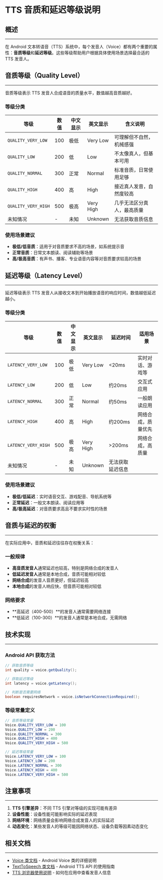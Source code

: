 # TTS 音质和延迟等级说明

## 概述

---

在 Android 文本转语音（TTS）系统中，每个发音人（Voice）都有两个重要的属性：**音质等级**和**延迟等级**。这些等级帮助用户根据具体使用场景选择最合适的 TTS 发音人。

## 音质等级（Quality Level）

---

音质等级表示 TTS 发音人合成语音的质量水平，数值越高音质越好。

### 等级分类

| 等级                  | 数值  | 中文显示 | 英文显示      | 含义说明          |
| ------------------- | --- | ---- | --------- | ------------- |
| `QUALITY_VERY_LOW`  | 100 | 极低   | Very Low  | 可理解但不自然，机械感强  |
| `QUALITY_LOW`       | 200 | 低    | Low       | 不太像真人，但基本可用   |
| `QUALITY_NORMAL`    | 300 | 正常   | Normal    | 标准音质，日常使用足够   |
| `QUALITY_HIGH`      | 400 | 高    | High      | 接近真人发音，自然度较高  |
| `QUALITY_VERY_HIGH` | 500 | 极高   | Very High | 几乎无法区分真人，最高质量 |
| 未知情况                | -   | 未知   | Unknown   | 无法获取音质信息      |

### 使用场景建议

- **极低/低音质**：适用于对音质要求不高的场景，如系统提示音
- **正常音质**：日常文本朗读、阅读辅助等场景
- **高/极高音质**：有声书、播客、专业语音内容等对音质要求较高的场景

## 延迟等级（Latency Level）

---

延迟等级表示 TTS 发音人从接收文本到开始播放语音的响应时间，数值越低延迟越小。

### 等级分类

| 等级                  | 数值  | 中文显示 | 英文显示      | 延迟时间     | 适用场景      |
| ------------------- | --- | ---- | --------- | -------- | --------- |
| `LATENCY_VERY_LOW`  | 100 | 极低   | Very Low  | <20ms    | 实时对话、游戏等  |
| `LATENCY_LOW`       | 200 | 低    | Low       | 约20ms    | 交互式应用     |
| `LATENCY_NORMAL`    | 300 | 正常   | Normal    | 约50ms    | 一般朗读应用    |
| `LATENCY_HIGH`      | 400 | 高    | High      | 约200ms   | 网络合成，质量优先 |
| `LATENCY_VERY_HIGH` | 500 | 极高   | Very High | >200ms   | 网络合成，高质量  |
| 未知情况                | -   | 未知   | Unknown   | 无法获取延迟信息 |           |

### 使用场景建议

- **极低/低延迟**：实时语音交互、游戏配音、导航系统等
- **正常延迟**：一般文本朗读、阅读应用等
- **高/极高延迟**：对音质要求高且不要求实时性的场景

## 音质与延迟的权衡

---

在实际应用中，音质和延迟往往存在权衡关系：

### 一般规律

- **高音质发音人**通常延迟也较高，特别是网络合成的发音人
- **低延迟发音人**通常是本地合成，音质可能相对较低
- **网络合成**的发音人音质更好，但延迟较高
- **本地合成**的发音人响应快，但音质可能相对较低

### 网络要求

- **高延迟（400-500）**的发音人通常需要网络连接
- **低延迟（100-300）**的发音人通常是本地合成，无需网络

## 技术实现

---

### Android API 获取方法

```java
// 获取音质等级
int quality = voice.getQuality();

// 获取延迟等级
int latency = voice.getLatency();

// 判断是否需要网络
boolean requiresNetwork = voice.isNetworkConnectionRequired();
```

### 等级常量定义

```java
// 音质等级常量
Voice.QUALITY_VERY_LOW = 100
Voice.QUALITY_LOW = 200
Voice.QUALITY_NORMAL = 300
Voice.QUALITY_HIGH = 400
Voice.QUALITY_VERY_HIGH = 500

// 延迟等级常量
Voice.LATENCY_VERY_LOW = 100
Voice.LATENCY_LOW = 200
Voice.LATENCY_NORMAL = 300
Voice.LATENCY_HIGH = 400
Voice.LATENCY_VERY_HIGH = 500
```

## 注意事项

---

1. **TTS 引擎差异**：不同 TTS 引擎对等级的实现可能有差异
2. **设备性能**：设备性能可能影响实际的延迟表现
3. **网络环境**：网络质量会影响网络合成发音人的实际延迟
4. **动态变化**：某些发音人的等级可能因网络状态、设备负载等因素动态变化

## 相关文档

---

- [Voice 类文档](./Voice%20类.md) - Android Voice 类的详细说明
- [TextToSpeech 类文档](./TextToSpeech%20类.md) - Android TTS API 的使用指南
- [TTS 浏览器使用说明](./README.md#系统TTS设置页面说明) - 如何在应用中查看发音人信息 